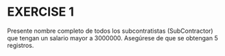 # EXERCISE 1
Presente nombre completo de todos los subcontratistas (SubContractor) 
que tengan un salario mayor a 3000000. Asegúrese de que se obtengan 5 registros.

